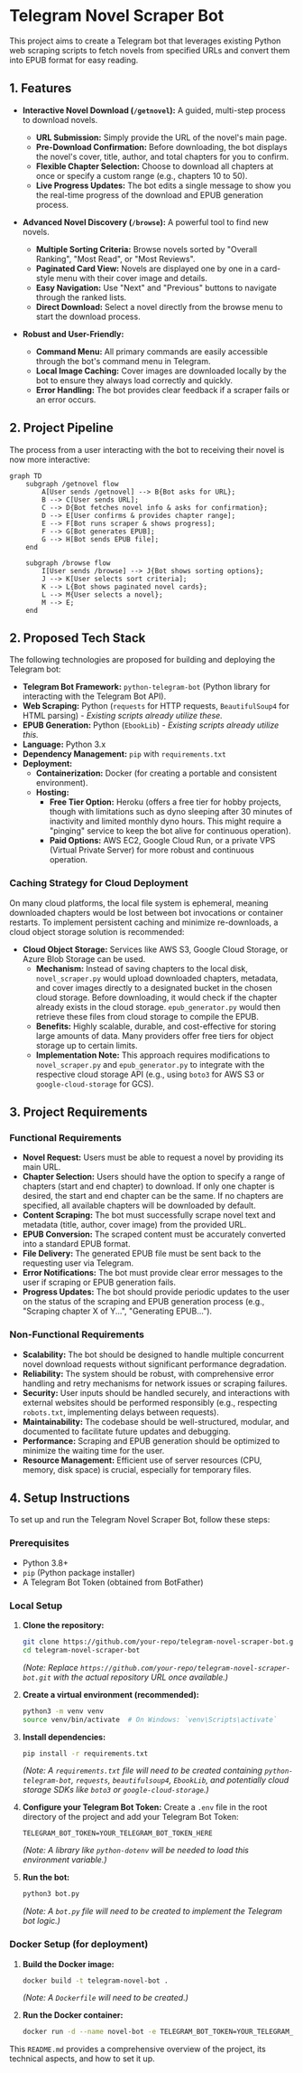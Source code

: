 # Telegram Novel Scraper Bot

This project aims to create a Telegram bot that leverages existing Python web scraping scripts to fetch novels from specified URLs and convert them into EPUB format for easy reading.

## 1. Features

*   **Interactive Novel Download (`/getnovel`):** A guided, multi-step process to download novels.
    *   **URL Submission:** Simply provide the URL of the novel's main page.
    *   **Pre-Download Confirmation:** Before downloading, the bot displays the novel's cover, title, author, and total chapters for you to confirm.
    *   **Flexible Chapter Selection:** Choose to download all chapters at once or specify a custom range (e.g., chapters 10 to 50).
    *   **Live Progress Updates:** The bot edits a single message to show you the real-time progress of the download and EPUB generation process.

*   **Advanced Novel Discovery (`/browse`):** A powerful tool to find new novels.
    *   **Multiple Sorting Criteria:** Browse novels sorted by "Overall Ranking", "Most Read", or "Most Reviews".
    *   **Paginated Card View:** Novels are displayed one by one in a card-style menu with their cover image and details.
    *   **Easy Navigation:** Use "Next" and "Previous" buttons to navigate through the ranked lists.
    *   **Direct Download:** Select a novel directly from the browse menu to start the download process.

*   **Robust and User-Friendly:**
    *   **Command Menu:** All primary commands are easily accessible through the bot's command menu in Telegram.
    *   **Local Image Caching:** Cover images are downloaded locally by the bot to ensure they always load correctly and quickly.
    *   **Error Handling:** The bot provides clear feedback if a scraper fails or an error occurs.

## 2. Project Pipeline

The process from a user interacting with the bot to receiving their novel is now more interactive:

```mermaid
graph TD
    subgraph /getnovel flow
        A[User sends /getnovel] --> B{Bot asks for URL};
        B --> C[User sends URL];
        C --> D{Bot fetches novel info & asks for confirmation};
        D --> E[User confirms & provides chapter range];
        E --> F[Bot runs scraper & shows progress];
        F --> G[Bot generates EPUB];
        G --> H[Bot sends EPUB file];
    end

    subgraph /browse flow
        I[User sends /browse] --> J{Bot shows sorting options};
        J --> K[User selects sort criteria];
        K --> L{Bot shows paginated novel cards};
        L --> M{User selects a novel};
        M --> E;
    end
```

## 2. Proposed Tech Stack

The following technologies are proposed for building and deploying the Telegram bot:

*   **Telegram Bot Framework:** `python-telegram-bot` (Python library for interacting with the Telegram Bot API).
*   **Web Scraping:** Python (`requests` for HTTP requests, `BeautifulSoup4` for HTML parsing) - *Existing scripts already utilize these.*
*   **EPUB Generation:** Python (`EbookLib`) - *Existing scripts already utilize this.*
*   **Language:** Python 3.x
*   **Dependency Management:** `pip` with `requirements.txt`
*   **Deployment:**
    *   **Containerization:** Docker (for creating a portable and consistent environment).
    *   **Hosting:**
        *   **Free Tier Option:** Heroku (offers a free tier for hobby projects, though with limitations such as dyno sleeping after 30 minutes of inactivity and limited monthly dyno hours. This might require a "pinging" service to keep the bot alive for continuous operation).
        *   **Paid Options:** AWS EC2, Google Cloud Run, or a private VPS (Virtual Private Server) for more robust and continuous operation.

### Caching Strategy for Cloud Deployment

On many cloud platforms, the local file system is ephemeral, meaning downloaded chapters would be lost between bot invocations or container restarts. To implement persistent caching and minimize re-downloads, a cloud object storage solution is recommended:

*   **Cloud Object Storage:** Services like AWS S3, Google Cloud Storage, or Azure Blob Storage can be used.
    *   **Mechanism:** Instead of saving chapters to the local disk, `novel_scraper.py` would upload downloaded chapters, metadata, and cover images directly to a designated bucket in the chosen cloud storage. Before downloading, it would check if the chapter already exists in the cloud storage. `epub_generator.py` would then retrieve these files from cloud storage to compile the EPUB.
    *   **Benefits:** Highly scalable, durable, and cost-effective for storing large amounts of data. Many providers offer free tiers for object storage up to certain limits.
    *   **Implementation Note:** This approach requires modifications to `novel_scraper.py` and `epub_generator.py` to integrate with the respective cloud storage API (e.g., using `boto3` for AWS S3 or `google-cloud-storage` for GCS).

## 3. Project Requirements

### Functional Requirements

*   **Novel Request:** Users must be able to request a novel by providing its main URL.
*   **Chapter Selection:** Users should have the option to specify a range of chapters (start and end chapter) to download. If only one chapter is desired, the start and end chapter can be the same. If no chapters are specified, all available chapters will be downloaded by default.
*   **Content Scraping:** The bot must successfully scrape novel text and metadata (title, author, cover image) from the provided URL.
*   **EPUB Conversion:** The scraped content must be accurately converted into a standard EPUB format.
*   **File Delivery:** The generated EPUB file must be sent back to the requesting user via Telegram.
*   **Error Notifications:** The bot must provide clear error messages to the user if scraping or EPUB generation fails.
*   **Progress Updates:** The bot should provide periodic updates to the user on the status of the scraping and EPUB generation process (e.g., "Scraping chapter X of Y...", "Generating EPUB...").

### Non-Functional Requirements

*   **Scalability:** The bot should be designed to handle multiple concurrent novel download requests without significant performance degradation.
*   **Reliability:** The system should be robust, with comprehensive error handling and retry mechanisms for network issues or scraping failures.
*   **Security:** User inputs should be handled securely, and interactions with external websites should be performed responsibly (e.g., respecting `robots.txt`, implementing delays between requests).
*   **Maintainability:** The codebase should be well-structured, modular, and documented to facilitate future updates and debugging.
*   **Performance:** Scraping and EPUB generation should be optimized to minimize the waiting time for the user.
*   **Resource Management:** Efficient use of server resources (CPU, memory, disk space) is crucial, especially for temporary files.

## 4. Setup Instructions

To set up and run the Telegram Novel Scraper Bot, follow these steps:

### Prerequisites

*   Python 3.8+
*   `pip` (Python package installer)
*   A Telegram Bot Token (obtained from BotFather)

### Local Setup

1.  **Clone the repository:**
    ```bash
    git clone https://github.com/your-repo/telegram-novel-scraper-bot.git
    cd telegram-novel-scraper-bot
    ```
    *(Note: Replace `https://github.com/your-repo/telegram-novel-scraper-bot.git` with the actual repository URL once available.)*

2.  **Create a virtual environment (recommended):**
    ```bash
    python3 -m venv venv
    source venv/bin/activate  # On Windows: `venv\Scripts\activate`
    ```

3.  **Install dependencies:**
    ```bash
    pip install -r requirements.txt
    ```
    *(Note: A `requirements.txt` file will need to be created containing `python-telegram-bot`, `requests`, `beautifulsoup4`, `EbookLib`, and potentially cloud storage SDKs like `boto3` or `google-cloud-storage`.)*

4.  **Configure your Telegram Bot Token:**
    Create a `.env` file in the root directory of the project and add your Telegram Bot Token:
    ```
    TELEGRAM_BOT_TOKEN=YOUR_TELEGRAM_BOT_TOKEN_HERE
    ```
    *(Note: A library like `python-dotenv` will be needed to load this environment variable.)*

5.  **Run the bot:**
    ```bash
    python3 bot.py
    ```
    *(Note: A `bot.py` file will need to be created to implement the Telegram bot logic.)*

### Docker Setup (for deployment)

1.  **Build the Docker image:**
    ```bash
    docker build -t telegram-novel-bot .
    ```
    *(Note: A `Dockerfile` will need to be created.)*

2.  **Run the Docker container:**
    ```bash
    docker run -d --name novel-bot -e TELEGRAM_BOT_TOKEN=YOUR_TELEGRAM_BOT_TOKEN_HERE telegram-novel-bot
    ```
This `README.md` provides a comprehensive overview of the project, its technical aspects, and how to set it up.
